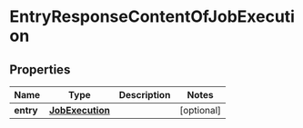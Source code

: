 # EntryResponseContentOfJobExecution

## Properties
Name | Type | Description | Notes
------------ | ------------- | ------------- | -------------
**entry** | [**JobExecution**](JobExecution.md) |  |  [optional]
